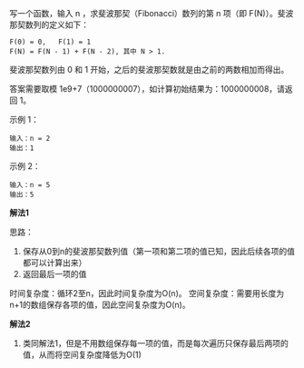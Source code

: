 写一个函数，输入 n ，求斐波那契（Fibonacci）数列的第 n 项（即 F(N)）。斐波那契数列的定义如下：
```
F(0) = 0,   F(1) = 1
F(N) = F(N - 1) + F(N - 2), 其中 N > 1.
```
斐波那契数列由 0 和 1 开始，之后的斐波那契数就是由之前的两数相加而得出。

答案需要取模 1e9+7（1000000007），如计算初始结果为：1000000008，请返回 1。

示例 1：
```
输入：n = 2
输出：1
```
示例 2：
```
输入：n = 5
输出：5
```
**解法1**

思路： 
1. 保存从0到n的斐波那契数列值（第一项和第二项的值已知，因此后续各项的值都可以计算出来）
2. 返回最后一项的值

时间复杂度：循环2至n，因此时间复杂度为O(n)。
空间复杂度：需要用长度为n+1的数组保存各项的值，因此空间复杂度为O(n)。

**解法2**
1. 类同解法1，但是不用数组保存每一项的值，而是每次遍历只保存最后两项的值，从而将空间复杂度降低为O(1)